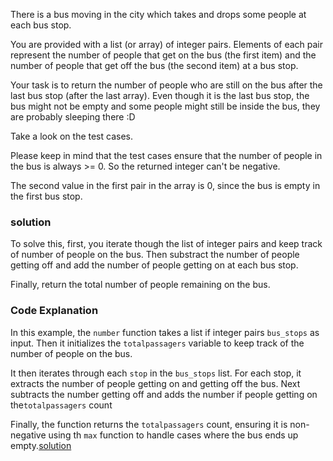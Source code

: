 There is a bus moving in the city which takes and drops some people at each bus stop.

You are provided with a list (or array) of integer pairs. Elements of each pair represent the number of people that get on the bus (the first item) and the number of people that get off the bus (the second item) at a bus stop.

Your task is to return the number of people who are still on the bus after the last bus stop (after the last array). Even though it is the last bus stop, the bus might not be empty and some people might still be inside the bus, they are probably sleeping there :D

Take a look on the test cases.

Please keep in mind that the test cases ensure that the number of people in the bus is always >= 0. So the returned integer can't be negative.

The second value in the first pair in the array is 0, since the bus is empty in the first bus stop.

### solution 

To solve this, first, you iterate though the list of integer pairs and keep track of number of people on the bus. Then substract the number of people getting off and add the number of people getting on at each bus stop.

Finally, return the total number of people remaining on the bus. 



### Code Explanation
In this example, the `number` function takes a list if integer pairs `bus_stops` as input. Then it initializes the `totalpassagers` variable to keep track of the number of people on the bus.

It then iterates through each `stop` in the `bus_stops` list. For each stop, it extracts the number of people getting on and getting off the bus. Next subtracts the number getting off and adds the number if people getting on the`totalpassagers` count

Finally, the function returns the `totalpassagers` count, ensuring it is non-negative using th `max` function to handle cases where the bus ends up empty.[solution]()
